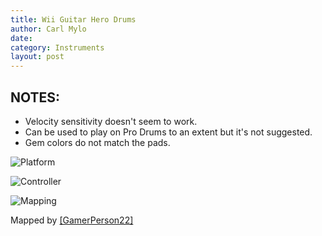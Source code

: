 ```yaml
---
title: Wii Guitar Hero Drums
author: Carl Mylo
date: 
category: Instruments
layout: post
---
```


## NOTES:

* Velocity sensitivity doesn't seem to work.
* Can be used to play on Pro Drums to an extent but it's not suggested.
* Gem colors do not match the pads.

	
![Platform](https://raw.githubusercontent.com/hmxmilohax/rb3-pc/TheGreatSplit/assets/images/instruments/wii.png "Platform") 

![Controller](https://raw.githubusercontent.com/hmxmilohax/rb3-pc/TheGreatSplit/assets/images/instruments/ghdrmscontroller.png "Controller") 

![Mapping](https://raw.githubusercontent.com/hmxmilohax/rb3-pc/TheGreatSplit/assets/images/instruments/wiighdrmsmapping.png "Mapping") 


Mapped by [[GamerPerson22]](https://www.youtube.com/channel/UCC5SlXPlnlGwBG7w6mvfx8g)